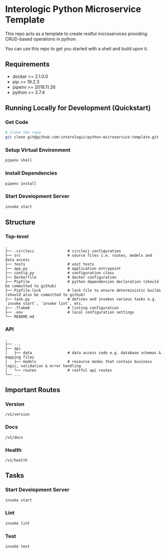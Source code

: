 # Interologic Python Microservice Template

This repo acts as a template to create restful microservices providing CRUD-based operations in python. 

You can use this repo to get you started with a shell and build upon it. 

## Requirements

* docker >= 2.1.0.0
* pip >= 19.2.3
* pipenv >= 2018.11.26
* python >= 3.7.4

## Running Locally for Development (Quickstart)

### Get Code
```bash
# Clone the repo
git clone git@github.com:interologic/python-microservice-template.git
```

### Setup Virtual Environment
```bash
pipenv shell
```

### Install Dependencies
```bash
pipenv install
```

### Start Development Server
```bash
invoke start
```

## Structure

### Top-level

    .
    ├── .circleci               # circleci configuration
    ├── src                     # source files i.e. routes, models and data access
    ├── tests                   # unit tests
    ├── app.py                  # application entrypoint
    ├── config.py               # configuration class
    ├── Dockerfile              # docker configuration
    ├── Pipfile                 # python dependencies declaration (should be committed to github)
    ├── Pipfile.lock            # lock file to ensure deterministic builds (should also be committed to github)
    ├── task.py                 # defines and invokes various tasks e.g. `invoke start`, `invoke lint`, etc.
    ├── .flake8                 # linting configuration
    ├── .env                    # local configuration settings
    └── README.md

### API

    .
    ├── ...
    ├── api
    │   ├── data                # data access code e.g. database schemas & mapping files 
    │   ├── models              # resource modes that contain business logic, validation & error handling
    │   └── routes              # restful api routes
    └── ...

## Important Routes

### Version
```
/v1/version
```

### Docs
```
/v1/docs
```

### Health
```
/v1/health
```

## Tasks

### Start Development Server
```bash
invoke start
```

### Lint
```bash
invoke lint
```

### Test
```bash
invoke test
```
